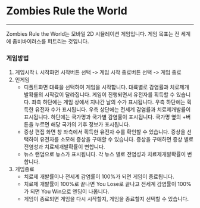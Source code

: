 # Zombies Rule the World
___
Zombies Rule the World는 모바일 2D 시뮬레이션 게임입니다.
게임 목표는 전 세계에 좀비바이러스를 퍼트리는 것입니다.

### 게임방법
1. 게임시작
	i. 시작화면
		시작버튼 선택 -> 게임 시작
		종료버튼 선택 -> 게임 종료
2. 인게임
	- 디폴트화면
		대륙을 선택하여 게임을 시작합니다.
		대륙별로 감염률과 치료제개발확률의 시작값이 달라집니다.
		게임이 진행되면서 유전자를 획득할 수 있습니다.
		좌측 하단에는 게임 상에서 지나간 날의 수가 표시됩니다.
		우측 하단에는 획득한 유전자 수가 표시됩니다.
		우측 상단에는 전세계 감염률과 치료제개발률이 표시됩니다.
		하단에는 국가명과 국가별 감염률이 표시됩니다.
		국가명 옆의 +버튼을 누르면 해당 국가의 기후 정보가 표시됩니다.
	- 증상 편집 화면
		창 좌측에서 획득한 유전자 수를 확인할 수 있습니다.
		증상을 선택하여 유전자를 소모해 증상을 구매할 수 있습니다.
		증상을 구매하면 증상 별로 전염성과 치료제개발확률이 변합니다.
	- 뉴스
		랜덤으로 뉴스가 표시됩니다.
		각 뉴스 별로 전염성과 치료제개발확률이 변합니다.
3. 게임종료
	- 치료제 개발률이나 전세계 감염률이 100%가 되면 게임이 종료됩니다.
	- 치료제 개발률이 100%로 끝나면 You Lose로 끝나고 전세계 감염률이 100%가 되면 You Win으로 엔딩이 나옵니다.
	- 게임이 종료되면 게임을 다시 시작할지, 게임을 종료할지 선택할 수 있습니다.
